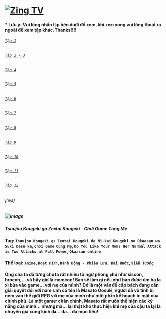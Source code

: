 # [![Zing TV](https://user-images.githubusercontent.com/75318518/141922817-7aaa752a-6880-4c79-87f1-5ad01bdda715.png)](https://admin1509.github.io/tv.zing.vn/)
#### * Lưu ý: Vui lòng nhấn tập bên dưới để xem, khi xem xong vui lòng thoát ra ngoài để xem tập khác. Thanks!!!!

###### [`Tập 1`](https://bitly.com/3Cmyoeu)
###### [`Tập 2 - 3`](https://bitly.com/3Flwe0U)
###### [`Tập 4`](https://bitly.com/3Cn4DKJ)
###### [`Tập 5`](https://bitly.com/3HjAGyO)
###### [`Tập 6`](https://bitly.com/3owHzV0)
###### [`Tập 7`](https://bitly.com/30tz0Sh)
###### [`Tập 8`](https://bitly.com/3njsLcK)
###### [`Tập 9`](https://bitly.com/3FqoJpv)
###### [`Tập 10`](https://bitly.com/3HqnBE8)
###### [`Tập 11`](https://bitly.com/2YQsjtj)
###### [`Tập 12`](https://bitly.com/3ceqRUL)
###### [`OVA`]

##### ![image](https://user-images.githubusercontent.com/75318518/141922087-36306ae6-4847-42fe-bbe0-a8bf4ad521b1.png)
##### Tsuujou Kougeki ga Zentai Kougeki - Chơi Game Cùng Mẹ

#### Tag: `Tsuujou Kougeki ga Zentai Kougeki de Ni-kai Kougeki no Okaasan wa Suki Desu ka`, `Chơi Game Cùng Mẹ`, `Do You Like Your Mom? Her Normal Attack is Two Attacks at Full Power`, `Okaasan online`
#### Thể loại: `Anime`, `Hoạt Hình`, `Hành Động - Phiêu Lưu, Hài Hước`, `Viễn Tưởng`
#### Ông cha ta đã từng cho ta rất nhiều từ ngữ phong phú như siscon, brocon,... và bây giờ là momcon! Bạn sẽ làm gì nếu như bạn được úm ba la xì bùa vào game... với mẹ của mình? Đó là một vấn đề cấp bách đang cần giải quyết đối với nam sinh có tên là Masato Oosuki, người đã vô tình bị ném vào thế giới RPG với mẹ của mình như một phần kế hoạch bí mật của chính phủ. Là một gamer chân chính, Masato rất muốn thể hiện các kỹ năng của mình... nhưng mà... lại thật khó thực hiện khi mẹ của cậu ta lại là chuyên gia xung kích đa... đa... đa mục tiêu!
